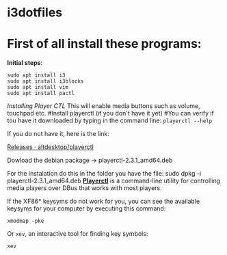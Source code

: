 # i3dotfiles

# First of all install these programs:

**Initial steps**:
```
sudo apt install i3
sudo apt install i3blocks
sudo apt install vim
sudo apt install pactl
```
*Installing Player CTL*
This will enable media buttons such as volume, touchpad etc.
#Install playerctl (if you don't have it yet)
#You can verify if tou have it downloaded by typing in the command line: `playerctl --help`

If you do not have it, here is the link:

[Releases · altdesktop/playerctl](https://github.com/altdesktop/playerctl/releases)

Dowload the debian package → playerctl-2.3.1_amd64.deb

For the instalation do this in the folder you have the file:
sudo dpkg -i playerctl-2.3.1_amd64.deb
**[Playerctl](https://github.com/acrisci/playerctl)** is a command-line utility for controlling media players over DBus that works with most players.

If the XF86* keysyms do not work for you, you can see the available keysyms for your computer by executing this command:

```xmodmap -pke```

Or `xev`, an interactive tool for finding key symbols:

```xev```
